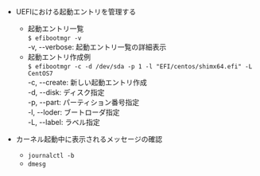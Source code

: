 - UEFIにおける起動エントリを管理する
    - 起動エントリ一覧  
        `$ efibootmgr -v`  
        -v, --verbose: 起動エントリ一覧の詳細表示  
    - 起動エントリ作成例  
        `$ efibootmgr -c -d /dev/sda -p 1 -l "EFI/centos/shimx64.efi" -L CentOS7`  
        -c, --create: 新しい起動エントリ作成  
        -d, --disk: ディスク指定  
        -p, --part: パーティション番号指定  
        -l, --loder: ブートローダ指定  
        -L, --label: ラベル指定

- カーネル起動中に表示されるメッセージの確認
    - `journalctl -b`
    - `dmesg`

